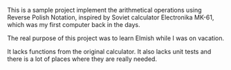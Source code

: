 This is a sample project implement the arithmetical operations using Reverse Polish Notation, inspired by Soviet calculator Electronika MK-61, which was my first computer back in the days.

The real purpose of this project was to learn Elmish while I was on vacation.

It lacks functions from the original calculator.
It also lacks unit tests and there is a lot of places where they are really needed.
